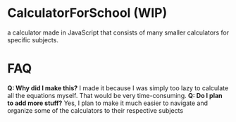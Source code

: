 # CalculatorForSchool (WIP)
a calculator made in JavaScript that consists of many smaller calculators for specific subjects. 

# FAQ
**Q: Why did I make this?**
I made it because I was simply too lazy to calculate all the equations myself. That would be very time-consuming.
**Q: Do I plan to add more stuff?**
Yes, I plan to make it much easier to navigate and organize some of the calculators to their respective subjects

